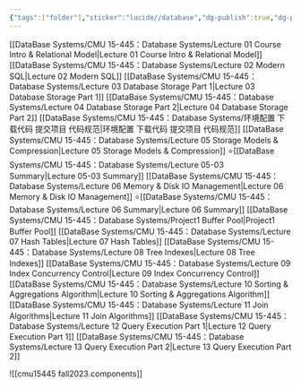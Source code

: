 ```yaml
---
{"tags":["folder"],"sticker":"lucide//database","dg-publish":true,"dg-pinned":true,"permalink":"/DataBase Systems/CMU 15-445：Database Systems/CMU 15-445：Database Systems/","pinned":true,"dgPassFrontmatter":true,"noteIcon":"","created":"2025-01-20T08:46:32.906+08:00","updated":"2025-04-01T10:49:17.907+08:00"}
---
```



[[DataBase Systems/CMU 15-445：Database Systems/Lecture 01 Course Intro & Relational Model\|Lecture 01 Course Intro & Relational Model]]
[[DataBase Systems/CMU 15-445：Database Systems/Lecture 02 Modern SQL\|Lecture 02 Modern SQL]]
[[DataBase Systems/CMU 15-445：Database Systems/Lecture 03 Database Storage Part 1\|Lecture 03 Database Storage Part 1]]
[[DataBase Systems/CMU 15-445：Database Systems/Lecture 04 Database Storage Part 2\|Lecture 04 Database Storage Part 2]]
[[DataBase Systems/CMU 15-445：Database Systems/环境配置 下载代码  提交项目 代码规范\|环境配置 下载代码  提交项目 代码规范]]
[[DataBase Systems/CMU 15-445：Database Systems/Lecture 05 Storage Models & Compression\|Lecture 05 Storage Models & Compression]]
⭐[[DataBase Systems/CMU 15-445：Database Systems/Lecture 05-03 Summary\|Lecture 05-03 Summary]]
[[DataBase Systems/CMU 15-445：Database Systems/Lecture 06 Memory & Disk IO Management\|Lecture 06 Memory & Disk IO Management]]
⭐[[DataBase Systems/CMU 15-445：Database Systems/Lecture 06 Summary\|Lecture 06 Summary]]
[[DataBase Systems/CMU 15-445：Database Systems/Project1 Buffer Pool\|Project1 Buffer Pool]]
[[DataBase Systems/CMU 15-445：Database Systems/Lecture 07 Hash Tables\|Lecture 07 Hash Tables]]
[[DataBase Systems/CMU 15-445：Database Systems/Lecture 08 Tree Indexes\|Lecture 08 Tree Indexes]]
[[DataBase Systems/CMU 15-445：Database Systems/Lecture 09 Index Concurrency Control\|Lecture 09 Index Concurrency Control]]
[[DataBase Systems/CMU 15-445：Database Systems/Lecture 10 Sorting & Aggregations Algorithm\|Lecture 10 Sorting & Aggregations Algorithm]]
[[DataBase Systems/CMU 15-445：Database Systems/Lecture 11 Join Algorithms\|Lecture 11 Join Algorithms]]
[[DataBase Systems/CMU 15-445：Database Systems/Lecture 12 Query Execution Part 1\|Lecture 12 Query Execution Part 1]]
[[DataBase Systems/CMU 15-445：Database Systems/Lecture 13 Query Execution Part 2\|Lecture 13 Query Execution Part 2]]

![[cmu15445 fall2023.components]]